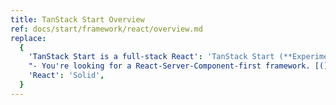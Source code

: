 ```yaml
---
title: TanStack Start Overview
ref: docs/start/framework/react/overview.md
replace:
  {
    'TanStack Start is a full-stack React': 'TanStack Start (**Experimental for Solid**) is a full-stack',
    "- You're looking for a React-Server-Component-first framework. [(]We'll support RSCs soon in our own awesome flavor![)]": '',
    'React': 'Solid',
  }
---
```


